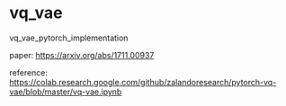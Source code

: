 # vq_vae
vq_vae_pytorch_implementation

paper: https://arxiv.org/abs/1711.00937

reference: https://colab.research.google.com/github/zalandoresearch/pytorch-vq-vae/blob/master/vq-vae.ipynb
